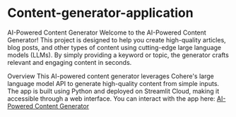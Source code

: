 # Content-generator-application

AI-Powered Content Generator
Welcome to the AI-Powered Content Generator! This project is designed to help you create high-quality articles, blog posts, and other types of content using cutting-edge large language models (LLMs). By simply providing a keyword or topic, the generator crafts relevant and engaging content in seconds.

Overview
This AI-powered content generator leverages Cohere's large language model API to generate high-quality content from simple inputs. The app is built using Python and deployed on Streamlit Cloud, making it accessible through a web interface. You can interact with the app here: [AI-Powered Content Generator](https://build-your-own-ai-powered-content-generator-byxexx7m9nuwj67py7.streamlit.app/)
